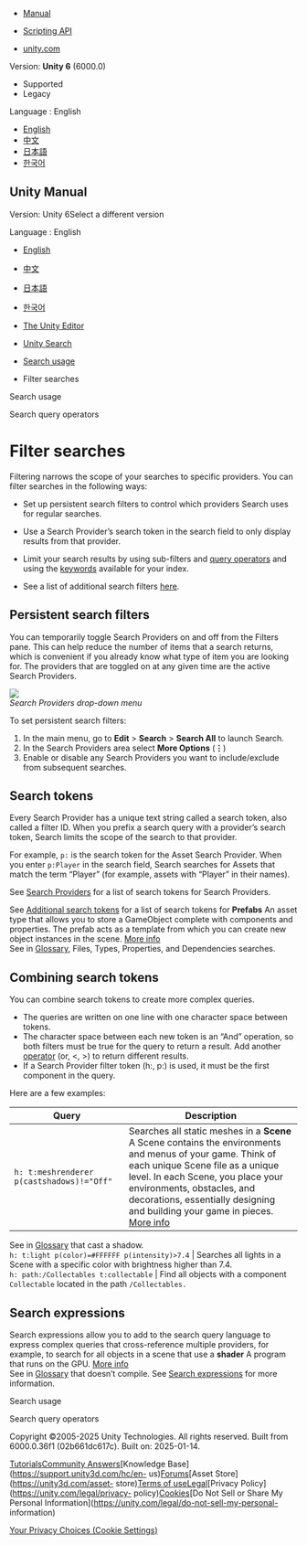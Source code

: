 [](https://docs.unity3d.com)

  * [Manual](../Manual/index.html)
  * [Scripting API](../ScriptReference/index.html)

  * [unity.com](https://unity.com/)

Version: **Unity 6** (6000.0)

  * Supported
  * Legacy

Language : English

  * [English](/Manual/search-filters.html)
  * [中文](/cn/current/Manual/search-filters.html)
  * [日本語](/ja/current/Manual/search-filters.html)
  * [한국어](/kr/current/Manual/search-filters.html)

[](https://docs.unity3d.com)

## Unity Manual

Version: Unity 6Select a different version

Language : English

  * [English](/Manual/search-filters.html)
  * [中文](/cn/current/Manual/search-filters.html)
  * [日本語](/ja/current/Manual/search-filters.html)
  * [한국어](/kr/current/Manual/search-filters.html)

  * [The Unity Editor](unity-editor.html)
  * [Unity Search](search-overview.html)
  * [Search usage](search-usage.html)
  * Filter searches

[](search-usage.html)

Search usage

[](search-query-operators.html)

Search query operators

# Filter searches

Filtering narrows the scope of your searches to specific providers. You can
filter searches in the following ways:

  * Set up persistent search filters to control which providers Search uses for regular searches.

  * Use a Search Provider’s search token in the search field to only display results from that provider.

  * Limit your search results by using sub-filters and [query operators](search-query-operators.html) and using the [keywords](search-index-manager.html#index-results) available for your index.

  * See a list of additional search filters [here](search-additional-searchfilters.html).

## Persistent search filters

You can temporarily toggle Search Providers on and off from the Filters pane.
This can help reduce the number of items that a search returns, which is
convenient if you already know what type of item you are looking for. The
providers that are toggled on at any given time are the active Search
Providers.

![](../uploads/Main/search-filter-search-providers-1.png)  
_Search Providers drop-down menu_

To set persistent search filters:

  1. In the main menu, go to **Edit** > **Search** > **Search All** to launch Search.
  2. In the Search Providers area select **More Options** (**⋮**)
  3. Enable or disable any Search Providers you want to include/exclude from subsequent searches.

## Search tokens

Every Search Provider has a unique text string called a search token, also
called a filter ID. When you prefix a search query with a provider’s search
token, Search limits the scope of the search to that provider.

For example, `p:` is the search token for the Asset Search Provider. When you
enter `p:Player` in the search field, Search searches for Assets that match
the term “Player” (for example, assets with “Player” in their names).

See [Search Providers](search-providers.html) for a list of search tokens for
Search Providers.

See [Additional search tokens](search-additional-searchfilters.html) for a
list of search tokens for **Prefabs** An asset type that allows you to store a
GameObject complete with components and properties. The prefab acts as a
template from which you can create new object instances in the scene. [More
info](Prefabs.html)  
See in [Glossary](Glossary.html#Prefab), Files, Types, Properties, and
Dependencies searches.

## Combining search tokens

You can combine search tokens to create more complex queries.

  * The queries are written on one line with one character space between tokens.
  * The character space between each new token is an “And” operation, so both filters must be true for the query to return a result. Add another [operator](search-query-operators.html) (or, <, >) to return different results.
  * If a Search Provider filter token (h:, p:) is used, it must be the first component in the query.

Here are a few examples:

Query | Description  
---|---  
`h: t:meshrenderer p(castshadows)!="Off"` | Searches all static meshes in a **Scene** A Scene contains the environments and menus of your game. Think of each unique Scene file as a unique level. In each Scene, you place your environments, obstacles, and decorations, essentially designing and building your game in pieces. [More info](CreatingScenes.html)  
See in [Glossary](Glossary.html#Scene) that cast a shadow.  
`h: t:light p(color)=#FFFFFF p(intensity)>7.4` | Searches all lights in a Scene with a specific color with brightness higher than 7.4.  
`h: path:/Collectables t:collectable` | Find all objects with a component `Collectable` located in the path `/Collectables.`  
  
## Search expressions

Search expressions allow you to add to the search query language to express
complex queries that cross-reference multiple providers, for example, to
search for all objects in a scene that use a **shader** A program that runs on
the GPU. [More info](Shaders.html)  
See in [Glossary](Glossary.html#Shader) that doesn’t compile. See [Search
expressions](search-expressions.html) for more information.

[](search-usage.html)

Search usage

[](search-query-operators.html)

Search query operators

Copyright ©2005-2025 Unity Technologies. All rights reserved. Built from
6000.0.36f1 (02b661dc617c). Built on: 2025-01-14.

[Tutorials](https://learn.unity.com/)[Community
Answers](https://answers.unity3d.com)[Knowledge
Base](https://support.unity3d.com/hc/en-
us)[Forums](https://forum.unity3d.com)[Asset Store](https://unity3d.com/asset-
store)[Terms of
use](https://docs.unity3d.com/Manual/TermsOfUse.html)[Legal](https://unity.com/legal)[Privacy
Policy](https://unity.com/legal/privacy-
policy)[Cookies](https://unity.com/legal/cookie-policy)[Do Not Sell or Share
My Personal Information](https://unity.com/legal/do-not-sell-my-personal-
information)

[Your Privacy Choices (Cookie Settings)](javascript:void\(0\);)

